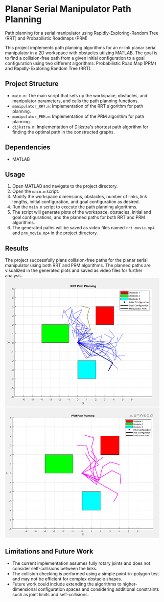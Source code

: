 # Planar Serial Manipulator Path Planning
Path planning for a serial manipulator using Rapidly-Exploring-Random Tree (RRT) and  Probabilistic Roadmaps (PRM)

This project implements path planning algorithms for an n-link planar serial manipulator in a 2D workspace with obstacles utilzing MATLAB. The goal is to find a collision-free path from a given initial configuration to a goal configuration using two different algorithms: Probabilistic Road Map (PRM) and Rapidly-Exploring Random Tree (RRT).

## Project Structure

- `main.m`: The main script that sets up the workspace, obstacles, and manipulator parameters, and calls the path planning functions.
- `manipulator_RRT.m`: Implementation of the RRT algorithm for path planning.
- `manipulator_PRM.m`: Implementation of the PRM algorithm for path planning.
- `dijkstra.m`: Implementation of Dijkstra's shortest path algorithm for finding the optimal path in the constructed graphs.

## Dependencies

- MATLAB

## Usage

1. Open MATLAB and navigate to the project directory.
2. Open the `main.m` script.
3. Modify the workspace dimensions, obstacles, number of links, link lengths, initial configuration, and goal configuration as desired.
4. Run the `main.m` script to execute the path planning algorithms.
5. The script will generate plots of the workspace, obstacles, initial and goal configurations, and the planned paths for both RRT and PRM algorithms.
6. The generated paths will be saved as video files named `rrt_movie.mp4` and `prm_movie.mp4` in the project directory.

## Results
The project successfully plans collision-free paths for the planar serial manipulator using both RRT and PRM algorithms. The planned paths are visualized in the generated plots and saved as video files for further analysis.
![Demonstration of RRT](images/RRT_Result.png)
![Demonstration of PRM](images/PRM_Result.png)
## Limitations and Future Work

- The current implementation assumes fully rotary joints and does not consider self-collisions between the links.
- The collision checking is performed using a simple point-in-polygon test and may not be efficient for complex obstacle shapes.
- Future work could include extending the algorithms to higher-dimensional configuration spaces and considering additional constraints such as joint limits and self-collisions.

